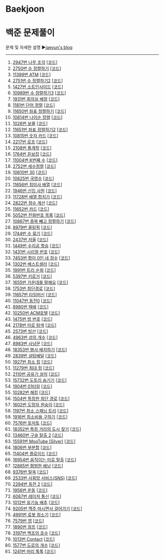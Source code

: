 # Baekjoon
백준 문제풀이
======================
문제 및 자세한 설명
▶[jaeyun's blog](https://blog.naver.com/jaeyoon_95)

- - -
1.  [2947번 나무 조각](https://blog.naver.com/jaeyoon_95/221747792698)  [[코드]](https://github.com/jaeyun95/Baekjoon/blob/master/code/2947.py)
2.  [2750번 수 정렬하기](https://blog.naver.com/jaeyoon_95/222278523255)  [[코드]](https://github.com/jaeyun95/Baekjoon/blob/master/code/2750.py)
3.  [11399번 ATM](https://blog.naver.com/jaeyoon_95/222278540925)  [[코드]](https://github.com/jaeyun95/Baekjoon/blob/master/code/211399.py)
4.  [2751번 수 정렬하기2](https://blog.naver.com/jaeyoon_95/222278600068)  [[코드]](https://github.com/jaeyun95/Baekjoon/blob/master/code/2751.py)
5.  [1427번 소트인사이드](https://blog.naver.com/jaeyoon_95/222278656058)  [[코드]](https://github.com/jaeyun95/Baekjoon/blob/master/code/1427.py)
6.  [10989번 수 정렬하기3](https://blog.naver.com/jaeyoon_95/222278677706)  [[코드]](https://github.com/jaeyun95/Baekjoon/blob/master/code/10989.py)
7.  [1931번 회의실 배정](https://blog.naver.com/jaeyoon_95/222278712080)  [[코드]](https://github.com/jaeyun95/Baekjoon/blob/master/code/1931.py)
8.  [1181번 단어 정렬](https://blog.naver.com/jaeyoon_95/222278726643)  [[코드]](https://github.com/jaeyun95/Baekjoon/blob/master/code/1181.py)
9.  [11650번 좌표 정렬하기](https://blog.naver.com/jaeyoon_95/222278735509)  [[코드]](https://github.com/jaeyun95/Baekjoon/blob/master/code/11650.py)
10.  [10814번 나이순 정렬](https://blog.naver.com/jaeyoon_95/222278751075)  [[코드]](https://github.com/jaeyun95/Baekjoon/blob/master/code/10814.py)
11.  [1026번 보물](https://blog.naver.com/jaeyoon_95/222278804306)  [[코드]](https://github.com/jaeyun95/Baekjoon/blob/master/code/1026.py)
12.  [11651번 좌표 정렬하기2](https://blog.naver.com/jaeyoon_95/222279509940)  [[코드]](https://github.com/jaeyun95/Baekjoon/blob/master/code/111651.py)
13.  [10815번 숫자 카드](https://blog.naver.com/jaeyoon_95/222279560829)  [[코드]](https://github.com/jaeyun95/Baekjoon/blob/master/code/10815.py)
14.  [2217번 로프](https://blog.naver.com/jaeyoon_95/222279598560)  [[코드]](https://github.com/jaeyun95/Baekjoon/blob/master/code/2217.py)
15.  [2108번 통계학](https://blog.naver.com/jaeyoon_95/222279660170)  [[코드]](https://github.com/jaeyun95/Baekjoon/blob/master/code/2108.py)
16.  [1764번 듣보잡](https://blog.naver.com/jaeyoon_95/222279686869)  [[코드]](https://github.com/jaeyun95/Baekjoon/blob/master/code/1764.py)
17.  [11004번 K번째 수](https://blog.naver.com/jaeyoon_95/222280383890)  [[코드]](https://github.com/jaeyun95/Baekjoon/blob/master/code/11004.py)
18.  [2752번 세수정렬](https://blog.naver.com/jaeyoon_95/222280388707)  [[코드]](https://github.com/jaeyun95/Baekjoon/blob/master/code/2752.py)
19.  [10610번 30](https://blog.naver.com/jaeyoon_95/222280392491)  [[코드]](https://github.com/jaeyun95/Baekjoon/blob/master/code/10610.py)
20.  [10825번 국영수](https://blog.naver.com/jaeyoon_95/222280405305)  [[코드]](https://github.com/jaeyun95/Baekjoon/blob/master/code/10825.py)
21.  [11656번 접미사 배열](https://blog.naver.com/jaeyoon_95/222280413506)  [[코드]](https://github.com/jaeyun95/Baekjoon/blob/master/code/11656.py)
22.  [1946번 신입 사원](https://blog.naver.com/jaeyoon_95/222281713235)  [[코드]](https://github.com/jaeyun95/Baekjoon/blob/master/code/1946.py)
23.  [11728번 배열 합치기](https://blog.naver.com/jaeyoon_95/222281721521)  [[코드]](https://github.com/jaeyun95/Baekjoon/blob/master/code/11728.py)
24.  [2822번 점수 계산](https://blog.naver.com/jaeyoon_95/222281734593)  [[코드]](https://github.com/jaeyun95/Baekjoon/blob/master/code/2822.py)
25.  [11652번 카드](https://blog.naver.com/jaeyoon_95/222281740959)  [[코드]](https://github.com/jaeyun95/Baekjoon/blob/master/code/11652.py)
26.  [5052번 전화번호 목록](https://blog.naver.com/jaeyoon_95/222281764914)  [[코드]](https://github.com/jaeyun95/Baekjoon/blob/master/code/5052.py)
27.  [10867번 중복 빼고 정렬하기](https://blog.naver.com/jaeyoon_95/222281787407)  [[코드]](https://github.com/jaeyun95/Baekjoon/blob/master/code/10867.py)
28.  [8979번 올림픽](https://blog.naver.com/jaeyoon_95/222281829464)  [[코드]](https://github.com/jaeyun95/Baekjoon/blob/master/code/8979.py)
29.  [1744번 수 묶기](https://blog.naver.com/jaeyoon_95/222282896747)  [[코드]](https://github.com/jaeyun95/Baekjoon/blob/master/code/1744.py)
30.  [2437번 저울](https://blog.naver.com/jaeyoon_95/222282951172)  [[코드]](https://github.com/jaeyun95/Baekjoon/blob/master/code/2437.py)
31.  [1449번 수리공 항승](https://blog.naver.com/jaeyoon_95/222284111354)  [[코드]](https://github.com/jaeyun95/Baekjoon/blob/master/code/1449.py)
32.  [1431번 시리얼 번호](https://blog.naver.com/jaeyoon_95/222284164892)  [[코드]](https://github.com/jaeyun95/Baekjoon/blob/master/code/1431.py)
33.  [7453번 합이 0인 네 정수](https://blog.naver.com/jaeyoon_95/222285275286)  [[코드]](https://github.com/jaeyun95/Baekjoon/blob/master/code/7453.py)
34.  [1302번 베스트셀러](https://blog.naver.com/jaeyoon_95/222285293396)  [[코드]](https://github.com/jaeyun95/Baekjoon/blob/master/code/1302.py)
35.  [1991번 트리 순회](https://blog.naver.com/jaeyoon_95/222286148489)  [[코드]](https://github.com/jaeyun95/Baekjoon/blob/master/code/1991.py)
36.  [5397번 키로거](https://blog.naver.com/jaeyoon_95/222288686942)  [[코드]](https://github.com/jaeyun95/Baekjoon/blob/master/code/5397.py)
37.  [1655번 가운데를 말해요](https://blog.naver.com/jaeyoon_95/222294072618)  [[코드]](https://github.com/jaeyun95/Baekjoon/blob/master/code/1655.py)
38.  [1753번 최단경로](https://blog.naver.com/jaeyoon_95/222296414758)  [[코드]](https://github.com/jaeyun95/Baekjoon/blob/master/code/1753.py)
39.  [11657번 타임머신](https://blog.naver.com/jaeyoon_95/222297504267)  [[코드]](https://github.com/jaeyun95/Baekjoon/blob/master/code/11657.py)
40.  [11047번 동전0](https://blog.naver.com/jaeyoon_95/222324946115)  [[코드]](https://github.com/jaeyun95/Baekjoon/blob/master/code/11047.py)
41.  [8980번 택배](https://blog.naver.com/jaeyoon_95/222325017632)  [[코드]](https://github.com/jaeyun95/Baekjoon/blob/master/code/8980.py)
42.  [10250번 ACM호텔](https://blog.naver.com/jaeyoon_95/222326011380)  [[코드]](https://github.com/jaeyun95/Baekjoon/blob/master/code/10250.py)
43.  [1475번 방 번호](https://blog.naver.com/jaeyoon_95/222326031162)  [[코드]](https://github.com/jaeyun95/Baekjoon/blob/master/code/1475.py)
44.  [2178번 미로 탐색](https://blog.naver.com/jaeyoon_95/222327484420)  [[코드]](https://github.com/jaeyun95/Baekjoon/blob/master/code/2178.py)
45.  [2573번 빙산](https://blog.naver.com/jaeyoon_95/222327573031)  [[코드]](https://github.com/jaeyun95/Baekjoon/blob/master/code/2573.py)
46.  [4963번 섬의 개수](https://blog.naver.com/jaeyoon_95/222337356556)  [[코드]](https://github.com/jaeyun95/Baekjoon/blob/master/code/4963.py)
47.  [8983번 사냥꾼](https://blog.naver.com/jaeyoon_95/222340179158)  [[코드]](https://github.com/jaeyun95/Baekjoon/blob/master/code/8983.py)
48.  [18353번 병사 배치하기](https://blog.naver.com/jaeyoon_95/222341461615)  [[코드]](https://github.com/jaeyun95/Baekjoon/blob/master/code/18353.py)
49.  [2839번 설탕배달](https://blog.naver.com/jaeyoon_95/222341547863)  [[코드]](https://github.com/jaeyun95/Baekjoon/blob/master/code/2839.py)
50.  [1927번 최소 힙](https://blog.naver.com/jaeyoon_95/222343249839)  [[코드]](https://github.com/jaeyun95/Baekjoon/blob/master/code/1927.py)
51.  [11279번 최대 힙](https://blog.naver.com/jaeyoon_95/222343254040)  [[코드]](https://github.com/jaeyun95/Baekjoon/blob/master/code/11279.py)
52.  [2110번 공유기 설치](https://blog.naver.com/jaeyoon_95/222344914172)  [[코드]](https://github.com/jaeyun95/Baekjoon/blob/master/code/2110.py)
53.  [15732번 도토리 숨기기](https://blog.naver.com/jaeyoon_95/222345086540)  [[코드]](https://github.com/jaeyun95/Baekjoon/blob/master/code/15732.py)
54.  [1904번 01타일](https://blog.naver.com/jaeyoon_95/222345150873)  [[코드]](https://github.com/jaeyun95/Baekjoon/blob/master/code/1904.py)
55.  [10282번 해킹](https://blog.naver.com/jaeyoon_95/222346437668)  [[코드]](https://github.com/jaeyun95/Baekjoon/blob/master/code/10282.py)
56.  [1504번 특정한 최단 경로](https://blog.naver.com/jaeyoon_95/222346482161)  [[코드]](https://github.com/jaeyun95/Baekjoon/blob/master/code/1504.py)
57.  [1602번 도망자 원숭이](https://blog.naver.com/jaeyoon_95/222346577492)  [[코드]](https://github.com/jaeyun95/Baekjoon/blob/master/code/1602.py)
58.  [1197번 최소 스패닝 트리](https://blog.naver.com/jaeyoon_95/222347726665)  [[코드]](https://github.com/jaeyun95/Baekjoon/blob/master/code/1197.py)
59.  [1916번 최소비용 구하기](https://blog.naver.com/jaeyoon_95/222347751308)  [[코드]](https://github.com/jaeyun95/Baekjoon/blob/master/code/1916.py)
60.  [7576번 토마토](https://blog.naver.com/jaeyoon_95/222347825365)  [[코드]](https://github.com/jaeyun95/Baekjoon/blob/master/code/7576.py)
61.  [18352번 특정 거리의 도시 찾기](https://blog.naver.com/jaeyoon_95/222349297431)  [[코드]](https://github.com/jaeyun95/Baekjoon/blob/master/code/18352.py)
62.  [13460번 구슬 탈출 2](https://blog.naver.com/jaeyoon_95/222349394325)  [[코드]](https://github.com/jaeyun95/Baekjoon/blob/master/code/13460.py)
63.  [15591번 MooTube (Silver)](https://blog.naver.com/jaeyoon_95/222349589370)  [[코드]](https://github.com/jaeyun95/Baekjoon/blob/master/code/15591.py)
64.  [1806번 부분합](https://blog.naver.com/jaeyoon_95/222351392535)  [[코드]](https://github.com/jaeyun95/Baekjoon/blob/master/code/1806.py)
65.  [11404번 플로이드](https://blog.naver.com/jaeyoon_95/222354606579)  [[코드]](https://github.com/jaeyun95/Baekjoon/blob/master/code/11404.py)
66.  [16954번 움직이는 미로 탈출](https://blog.naver.com/jaeyoon_95/222354729947)  [[코드]](https://github.com/jaeyun95/Baekjoon/blob/master/code/16954.py)
67.  [12865번 평범한 배낭](https://blog.naver.com/jaeyoon_95/222355560684)  [[코드]](https://github.com/jaeyun95/Baekjoon/blob/master/code/12865.py)
68.  [9376번 탈옥](https://blog.naver.com/jaeyoon_95/222355814484)  [[코드]](https://github.com/jaeyun95/Baekjoon/blob/master/code/9376.py)
69.  [2533번 사회망 서비스(SNS)](https://blog.naver.com/jaeyoon_95/222355946971)  [[코드]](https://github.com/jaeyun95/Baekjoon/blob/master/code/2533.py)
70.  [2294번 동전 2](https://blog.naver.com/jaeyoon_95/222355985924)  [[코드]](https://github.com/jaeyun95/Baekjoon/blob/master/code/2294.py)
71.  [1956번 운동](https://blog.naver.com/jaeyoon_95/222357004211)  [[코드]](https://github.com/jaeyun95/Baekjoon/blob/master/code/1956.py)
72.  [6087번 레이저 통신](https://blog.naver.com/jaeyoon_95/222357276531)  [[코드]](https://github.com/jaeyun95/Baekjoon/blob/master/code/6087.py)
73.  [1012번 유기농 배추](https://blog.naver.com/jaeyoon_95/222357346970)  [[코드]](https://github.com/jaeyun95/Baekjoon/blob/master/code/1012.py)
74.  [9205번 맥주 마시면서 걸어가기](https://blog.naver.com/jaeyoon_95/222358292359)  [[코드]](https://github.com/jaeyun95/Baekjoon/blob/master/code/9205.py)
75.  [4991번 로봇 청소기](https://blog.naver.com/jaeyoon_95/222358851897)  [[코드]](https://github.com/jaeyun95/Baekjoon/blob/master/code/4991.py)
76.  [7579번 앱](https://blog.naver.com/jaeyoon_95/222359764228)  [[코드]](https://github.com/jaeyun95/Baekjoon/blob/master/code/7579.py)
77.  [1890번 점프](https://blog.naver.com/jaeyoon_95/222359883633)  [[코드]](https://github.com/jaeyun95/Baekjoon/blob/master/code/1890.py)
78.  [3197번 백조의 호수](https://blog.naver.com/jaeyoon_95/222360092877)  [[코드]](https://github.com/jaeyun95/Baekjoon/blob/master/code/3197.py)
79.  [1013번 Contact](https://blog.naver.com/jaeyoon_95/222362423266)  [[코드]](https://github.com/jaeyun95/Baekjoon/blob/master/code/1013.py)
80.  [1577번 도로의 개수](https://blog.naver.com/jaeyoon_95/222363784763)  [[코드]](https://github.com/jaeyun95/Baekjoon/blob/master/code/1577.py)
81.  [1241번 머리 톡톡](https://blog.naver.com/jaeyoon_95/222363935037)  [[코드]](https://github.com/jaeyun95/Baekjoon/blob/master/code/1241.py)

